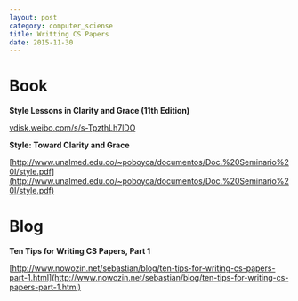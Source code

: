 ```yaml
---
layout: post
category: computer_sciense
title: Writting CS Papers
date: 2015-11-30
---
```


# Book

**Style Lessons in Clarity and Grace (11th Edition)**

[vdisk.weibo.com/s/s-TpzthLh7lDO](vdisk.weibo.com/s/s-TpzthLh7lDO)

**Style: Toward Clarity and Grace**

[http://www.unalmed.edu.co/~poboyca/documentos/Doc.%20Seminario%20I/style.pdf](http://www.unalmed.edu.co/~poboyca/documentos/Doc.%20Seminario%20I/style.pdf)

# Blog

**Ten Tips for Writing CS Papers, Part 1**

[http://www.nowozin.net/sebastian/blog/ten-tips-for-writing-cs-papers-part-1.html](http://www.nowozin.net/sebastian/blog/ten-tips-for-writing-cs-papers-part-1.html)